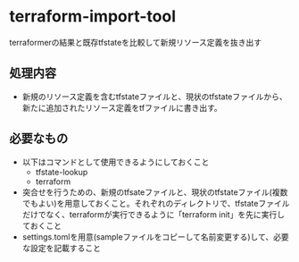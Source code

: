 # terraform-import-tool
terraformerの結果と既存tfstateを比較して新規リソース定義を抜き出す


## 処理内容
- 新規のリソース定義を含むtfstateファイルと、現状のtfstateファイルから、新たに追加されたリソース定義をtfファイルに書き出す。

## 必要なもの
- 以下はコマンドとして使用できるようにしておくこと
  - tfstate-lookup
  - terraform
- 突合せを行うための、新規のtfsateファイルと、現状のtfstateファイル(複数でもよい)を用意しておくこと。それぞれのディレクトリで、tfstateファイルだけでなく、terraformが実行できるように「terraform init」を先に実行しておくこと
- settings.tomlを用意(sampleファイルをコピーして名前変更する)して、必要な設定を記載すること


